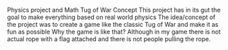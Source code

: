 Physics project and Math
Tug of War
Concept
This project has in its gut the goal to make everything based on real world physics
The idea/concept of the project was to create a game like the classic Tug of War and make it as fun as possible
Why the game is like that?
Although in my game there is not actual rope with a flag attached and there is not people pulling the rope.
 
